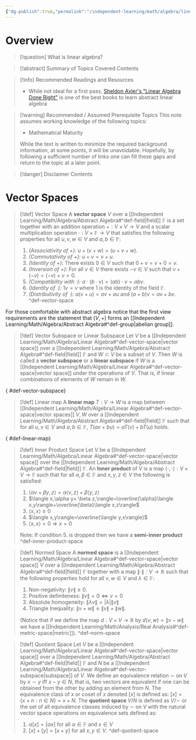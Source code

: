 ```yaml
---
{"dg-publish":true,"permalink":"/independent-learning/math/algebra/linear-algebra/","created":"2025-03-14T20:49:22.000-05:00","updated":"2025-03-14T20:49:22.000-05:00"}
---
```


# Overview

>[!question] What is linear algebra?


> [!abstract] Summary of Topics Covered
> Contents

> [!info] Recommended Readings and Resources
> - While not ideal for a first pass, [Sheldon Axler's "Linear Algebra Done Right"](https://linear.axler.net/) is one of the best books to learn abstract linear algebra 

> [!warning] Recommended / Assumed Prerequisite Topics
> This note assumes working knowledge of the following topics:
> - Mathematical Maturity
>
> While the text is written to minimize the required background information, at some points, it will be unavoidable. Hopefully, by following a sufficient number of links one can fill these gaps and return to the topic at a later point.

> [!danger] Disclaimer
> Contents

# Vector Spaces

>[!def] Vector Space
>A **vector space** $V$ over a [[Independent Learning/Math/Algebra/Abstract Algebra#^def-field\|field]]  $\mathbb{F}$ is a set together with an addition operation $+:V\times V\rightarrow V$ and a scalar multiplication operation $\cdot : V\times \mathbb{F}\rightarrow V$ that satisfies the following properties for all $u,v,w\in V$ and $a,b\in \mathbb{F}$:
>1. *(Associativity of $+$):* $u+(v+w)=(u+v+w)$.
>2. *(Commutativity of $+$):* $u+v=v+u$.
>3. *(Identity of $+$):* There exists $0\in V$ such that $0+v=v+0=v$.
>4. *(Inversion of $+$):* For all $v\in V$ there exists $-v\in V$ such that $v+(-v)=(-v)+v=0$.
>5. *(Compatibility with $\cdot$):* $a\cdot(b \cdot v)=(ab)\cdot v=abv$.
>6. *(Identity of $\cdot$):* $1v=v$ where $1$ is the identity of the field $\mathbb{F}$.
>7. *(Distributivity of $\cdot$):* $a(v+u)=av+au$ and $(a+b)v=av+bv$.
>^def-vector-space

For those comfortable with abstract algebra notice that the first view requirements are the statement that $(V,+)$ forms an [[Independent Learning/Math/Algebra/Abstract Algebra#^def-group\|abelian group]].


> [!def] Vector Subspace or Linear Subspace
> Let $V$ be a [[Independent Learning/Math/Algebra/Linear Algebra#^def-vector-space\|vector space]] over a [[Independent Learning/Math/Algebra/Abstract Algebra#^def-field\|field]] $\mathbb{F}$ and $W\subset V$ be a subset of $V$. Then $W$ is called a **vector subspace** or a **linear subspace** if $W$ is a [[Independent Learning/Math/Algebra/Linear Algebra#^def-vector-space\|vector space]] under the operations of $V$. That is, if linear combinations of elements of $W$ remain in $W$.
>
{ #def-vector-subspace}



> [!def] Linear map
> A **linear map** $T:V\to W$ is a map between [[Independent Learning/Math/Algebra/Linear Algebra#^def-vector-space\|vector spaces]] $V,W$ over a [[Independent Learning/Math/Algebra/Abstract Algebra#^def-field\|field]] $\mathbb{F}$ such that for all $u,v\in V$ and $a,b\in \mathbb{F}$, $T(av+bu)=aT(v)+bT(u)$ holds.
>
{ #def-linear-map}


>[!def] Inner Product Space
>Let $V$ be a [[Independent Learning/Math/Algebra/Linear Algebra#^def-vector-space\|vector space]] over the [[Independent Learning/Math/Algebra/Abstract Algebra#^def-field\|field]] $\mathbb{F}$.  An **Inner product** of $V$ is a map $\langle \cdot,\cdot \rangle:V\times V\to \mathbb{F}$ such that for all $\alpha,\beta\in \mathbb{F}$ and $x,y,z\in V$ the following is satisfied:
>1. $\langle \alpha v+\beta y,z\rangle=\alpha \langle v,z\rangle+\beta \langle y,z\rangle$
>2. $\langle x,\alpha y+ \beta z,\rangle=\overline{\alpha}\langle x,y\rangle+\overline{\beta}\langle x,z\rangle$
>3. $\langle x,x\rangle\geq 0$
>4. $\langle x,y\rangle=\overline{\langle y,x\rangle}$
>5. $\langle x,x\rangle=0 \Rightarrow x=0$
>
>Note: If condition 5. is dropped then we have a **semi-inner product**
>^def-inner-product-space


> [!def] Normed Space
> A **normed space** is a [[Independent Learning/Math/Algebra/Linear Algebra#^def-vector-space\|vector space]] $V$ over a [[Independent Learning/Math/Algebra/Abstract Algebra#^def-field\|field]] $\mathbb{F}$ together with a map $\left \lVert \cdot \right \rVert_{}:V\to \mathbb{R}$ such that the following properties hold for all $v,w\in V$ and $\lambda \in \mathbb{F}$:
> 1. Non-negativity: $\left \lVert v \right \rVert_{}\ge 0$.
> 2. Positive definiteness: $\left \lVert v \right \rVert_{}=0 \Leftrightarrow v=0$
> 3. Absolute homogeneity: $\left \lVert \lambda v \right \rVert_{}=|\lambda|\left \lVert v \right \rVert_{}$
> 4. Triangle Inequality: $\left \lVert v+w \right \rVert_{} \le \left \lVert v \right \rVert_{} + \left \lVert w \right \rVert_{}$.
>    
>   (Notice that if we define the map $d:V\times V \to \mathbb{R}$ by $d(v,w)=\left \lVert v-w \right \rVert_{}$ we have a [[Independent Learning/Math/Analysis/Real Analysis#^def-metric-space\|metric]]).
>^def-norm-space


> [!def] Quotient Space
> Let $V$ be a [[Independent Learning/Math/Algebra/Linear Algebra#^def-vector-space\|vector space]] over a [[Independent Learning/Math/Algebra/Abstract Algebra#^def-field\|field]] $\mathbb{F}$ and $N$ be a [[Independent Learning/Math/Algebra/Linear Algebra#^def-vector-subspace\|subspace]] of $V$. We define an equivalence relation $\sim$ on $V$ by $x\sim y$ iff $x-y\in N$, that is, two vectors are equivalent if one can be obtained from the other by adding an element from $N$. The equivalence class of $x$ or coset of $x$ denoted $[x]$ is defined as: $[x]=\{x+n:n\in N\}=x+N$. The **quotient space** $V / N$ is defined as $V / \sim$ or the set of all equivalence classes induced by $\sim$ on $V$ with the natural vector space operations on equivalence sets defined as:
> 1. $\alpha [x]=[\alpha x]$ for all $\alpha \in \mathbb{F}$ and $x\in V$
> 2. $[x]+[y]=[x+y]$ for all $x,y\in V$.
>^def-quotient-space
